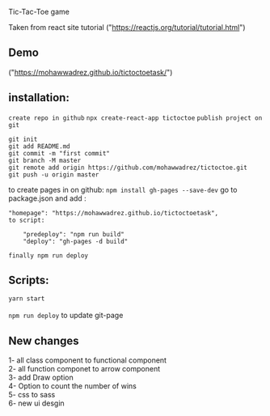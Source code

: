 Tic-Tac-Toe game

Taken from react site tutorial ("https://reactjs.org/tutorial/tutorial.html")

## Demo

("https://mohawwadrez.github.io/tictoctoetask/")

## installation:

`create repo in github`
`npx create-react-app tictoctoe`
`publish project on git`

    git init
    git add README.md
    git commit -m "first commit"
    git branch -M master
    git remote add origin https://github.com/mohawwadrez/tictoctoe.git
    git push -u origin master

to create pages in on github: `npm install gh-pages --save-dev`
go to package.json and add :

    "homepage": "https://mohawwadrez.github.io/tictoctoetask",
    to script:

        "predeploy": "npm run build"
        "deploy": "gh-pages -d build"

    finally npm run deploy

## Scripts:

`yarn start` <br></br>
`npm run deploy` to update git-page

## New changes

1- all class component to functional component
<br>2- all function componet to arrow component</br>
3- add Draw option <br>4- Option to count the number of wins</br>
5- css to sass <br>6- new ui desgin</br>

